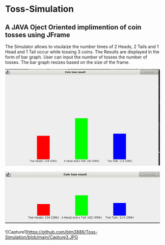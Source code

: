 # Toss-Simulation
## A JAVA Oject Oriented implimention of coin tosses using JFrame
The Simulator allows to visulaize the number times of 2 Heads, 2 Tails and 1 Head and 1 Tail occur while tossing 3 coins.
The Results are displayed in the form of bar graph.
User can input the number of tosses the number of tosses.
The bar graph resizes based on the size of the frame.

![Capture1](https://github.com/blm3886/Toss-Simulation/blob/main/Capture1.JPG)
<br><br>
![Capture1](https://github.com/blm3886/Toss-Simulation/blob/main/Capture2.JPG)
<br><br>
![Capture1]https://github.com/blm3886/Toss-Simulation/blob/main/Capture3.JPG
